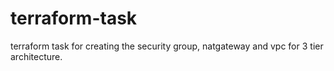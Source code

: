 # terraform-task
terraform task for creating the security group, natgateway and vpc for 3 tier architecture.
